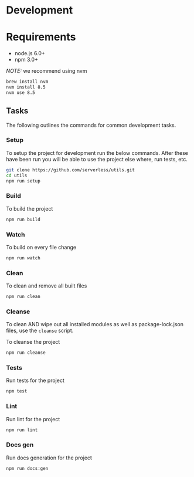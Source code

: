 # Development

# Requirements

* node.js 6.0+
* npm 3.0+

_NOTE:_ we recommend using nvm

```sh
brew install nvm
nvm install 8.5
nvm use 8.5
```

## Tasks
The following outlines the commands for common development tasks.

### Setup

To setup the project for development run the below commands. After these have been run you will be able to use the project else where, run tests, etc.

```sh
git clone https://github.com/serverless/utils.git
cd utils
npm run setup
```

### Build

To build the project

```sh
npm run build
```


### Watch

To build on every file change

```sh
npm run watch
```


### Clean

To clean and remove all built files

```sh
npm run clean
```


### Cleanse

To clean AND wipe out all installed modules as well as package-lock.json files, use the `cleanse` script.

To cleanse the project

```sh
npm run cleanse
```


### Tests

Run tests for the project

```sh
npm test
```


### Lint

Run lint for the project

```sh
npm run lint
```

### Docs gen

Run docs generation for the project

```sh
npm run docs:gen
```
